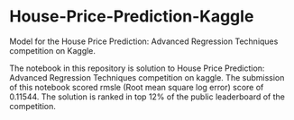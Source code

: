 # House-Price-Prediction-Kaggle
Model for the House Price Prediction: Advanced Regression Techniques competition on Kaggle.

The notebook in this repository is solution to House Price Prediction: Advanced Regression Techniques competition on kaggle. The submission of this notebook scored rmsle (Root mean square log error) score of 0.11544. The solution is ranked in top 12% of the public leaderboard of the competition.
